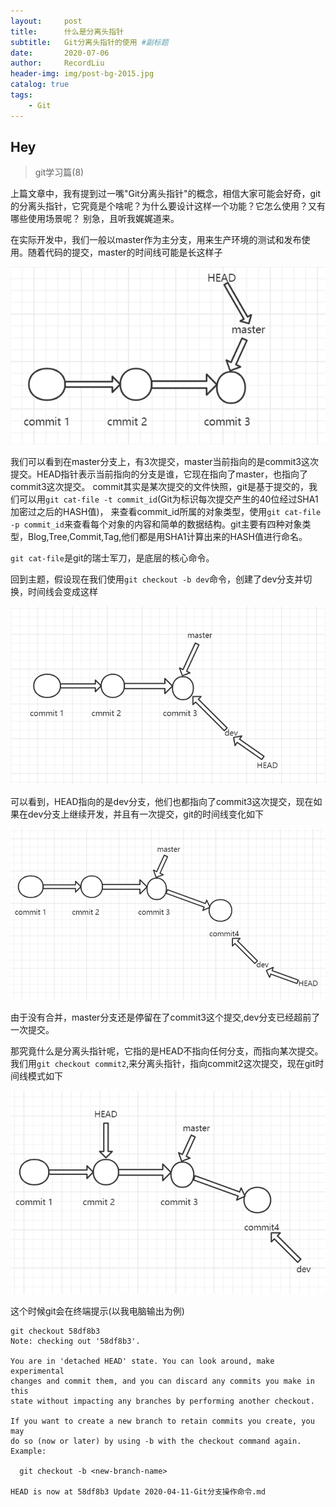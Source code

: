 ```yaml
---
layout:     post   				    
title:      什么是分离头指针	
subtitle:   Git分离头指针的使用 #副标题
date:       2020-07-06 				
author:     RecordLiu 						
header-img: img/post-bg-2015.jpg 	
catalog: true 						
tags:								
    - Git
---
```


## Hey
>git学习篇(8)

上篇文章中，我有提到过一嘴"Git分离头指针"的概念，相信大家可能会好奇，git的分离头指针，它究竟是个啥呢？为什么要设计这样一个功能？它怎么使用？又有哪些使用场景呢？
别急，且听我娓娓道来。

在实际开发中，我们一般以master作为主分支，用来生产环境的测试和发布使用。随着代码的提交，master的时间线可能是长这样子

![avatar](../img/master.png)

我们可以看到在master分支上，有3次提交，master当前指向的是commit3这次提交。HEAD指针表示当前指向的分支是谁，它现在指向了master，也指向了commit3这次提交。
commit其实是某次提交的文件快照，git是基于提交的，我们可以用`git cat-file -t commit_id`(Git为标识每次提交产生的40位经过SHA1加密过之后的HASH值)，
来查看commit_id所属的对象类型，使用`git cat-file -p commit_id`来查看每个对象的内容和简单的数据结构。git主要有四种对象类型，Blog,Tree,Commit,Tag,他们都是用SHA1计算出来的HASH值进行命名。

`git cat-file`是git的瑞士军刀，是底层的核心命令。

回到主题，假设现在我们使用`git checkout -b dev`命令，创建了dev分支并切换，时间线会变成这样

![avatar](../img/checkout.png)

可以看到，HEAD指向的是dev分支，他们也都指向了commit3这次提交，现在如果在dev分支上继续开发，并且有一次提交，git的时间线变化如下

![avatar](../img/dev.png)

由于没有合并，master分支还是停留在了commit3这个提交,dev分支已经超前了一次提交。

那究竟什么是分离头指针呢，它指的是HEAD不指向任何分支，而指向某次提交。我们用`git checkout commit2`,来分离头指针，指向commit2这次提交，现在git时间线模式如下


![avatar](../img/detach.png)

这个时候git会在终端提示(以我电脑输出为例)
```
git checkout 58df8b3
Note: checking out '58df8b3'.

You are in 'detached HEAD' state. You can look around, make experimental
changes and commit them, and you can discard any commits you make in this
state without impacting any branches by performing another checkout.

If you want to create a new branch to retain commits you create, you may
do so (now or later) by using -b with the checkout command again. Example:

  git checkout -b <new-branch-name>

HEAD is now at 58df8b3 Update 2020-04-11-Git分支操作命令.md
```
